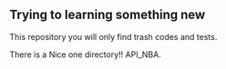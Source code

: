 ## Trying to learning something new

This repository you will only find trash codes and tests.

There is a Nice one directory!! API_NBA.
